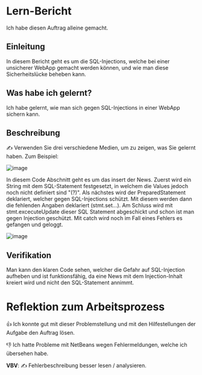 # Lern-Bericht
Ich habe diesen Auftrag alleine gemacht.

## Einleitung
In diesem Bericht geht es um die SQL-Injections, welche bei einer unsicherer WebApp gemacht werden können, und wie man diese Sicherheitslücke beheben kann. 

## Was habe ich gelernt?

Ich habe gelernt, wie man sich gegen SQL-Injections in einer WebApp sichern kann.

## Beschreibung

✍️ Verwenden Sie drei verschiedene Medien, um zu zeigen, was Sie gelernt haben. Zum Beispiel:

![image](https://user-images.githubusercontent.com/100756109/206928815-fff74214-5a43-493d-b181-e765f5e9c7d0.png)

In diesem Code Abschnitt geht es um das insert der News. Zuerst wird ein String mit dem SQL-Statement festgesetzt, in welchem die Values jedoch noch nicht definiert sind "(?)". Als nächstes wird der PreparedStatement deklariert, welcher gegen SQL-Injections schützt. Mit diesem werden dann die fehlenden Angaben deklariert (stmt.set...). Am Schluss wird mit stmt.excecuteUpdate dieser SQL Statement abgeschickt und schon ist man gegen Injection geschützt. Mit catch wird noch im Fall eines Fehlers es gefangen und geloggt.


![image](https://user-images.githubusercontent.com/100756109/206929445-0fae21ff-07a5-416a-ae07-56111d597e72.png)


## Verifikation

Man kann den klaren Code sehen, welcher die Gefahr auf SQL-Injection aufheben und ist funktionsfähig, da eine News mit dem Injection-Inhalt kreiert wird und nicht den SQL-Statement annimmt.

# Reflektion zum Arbeitsprozess

👍 Ich konnte gut mit dieser Problemstellung und mit den Hilfestellungen der Aufgabe den Auftrag lösen.

👎 Ich hatte Probleme mit NetBeans wegen Fehlermeldungen, welche ich übersehen habe.

**VBV**: ✍️ Fehlerbeschreibung besser lesen / analysieren.
